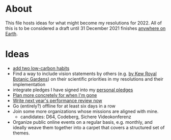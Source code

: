 # About

This file hosts ideas for what might become my resolutions for 2022. All of this is to be considered a draft until 31 December 2021 finishes [anywhere on Earth](https://en.wikipedia.org/wiki/Anywhere_on_Earth).

# Ideas

* [add two low-carbon habits](https://twitter.com/KHayhoe/status/1354124680978968576)
* Find a way to include vision statements by others (e.g. [by Kew Royal Botanic Gardens](http://web.archive.org/web/20210601021921/https://www.kew.org/sites/default/files/2021-05/RBG%20Kew%20Scientific%20Priorities%202021%20-%202030%20-%20May%202021.pdf)) on their scientific priorities in my resolutions and their implementation
* integrate pledges I have signed into my [personal pledges](https://github.com/Daniel-Mietchen/pledges)
* [Plan more concretely for when I'm gone](https://github.com/Daniel-Mietchen/ideas/issues/518)
* [Write next year's performance review now](https://www.youtube.com/watch?v=n3kNlFMXslo#t=5m53s)
* Go (entirely?) offline for at least six days in a row
* Join some more organizations whose missions are aligned with mine.
  - candidates: D64, Codeberg, Sichere Videokonferenz
* Organize public online events on a regular basis, e.g. monthly, and ideally weave them together into a carpet that covers a structured set of themes.
